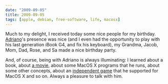 ```yaml
---
date: "2009-09-05"
title: 2009-09-05
tags: [apple, debian, free-software, life, macosx]
---
```

Much to my delight, I received today some nice people for my
birthday. [Adriano](http://www.binoklo.com/)'s presence was nice
(and I even had the opportunity to play with his last generation
iBook G4, and fix his keyboard), my Grandma, Jacob, Mom, Dad, Rose,
and Sa made a nice birthday party.

And, of course, being with Adriano is always illuminating: I
learned about a book, about
[a movie](http://www.imdb.com/title/tt0089457/), about some MacOS X
programs that he runs, about some other concepts, about an
[independent game](http://www.worldofgoo.com/) that he supported
for MacOS X and so on. Always a pleasure to talk with him.


